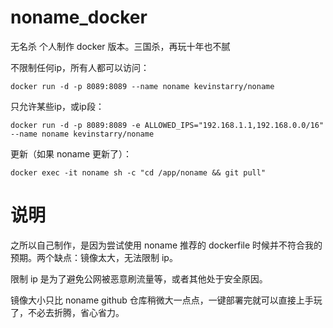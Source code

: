 # noname_docker
无名杀 个人制作 docker 版本。三国杀，再玩十年也不腻


不限制任何ip，所有人都可以访问：
```
docker run -d -p 8089:8089 --name noname kevinstarry/noname
```

只允许某些ip，或ip段：
```
docker run -d -p 8089:8089 -e ALLOWED_IPS="192.168.1.1,192.168.0.0/16" --name noname kevinstarry/noname
```

更新（如果 noname 更新了）：
```
docker exec -it noname sh -c "cd /app/noname && git pull"
```

# 说明
之所以自己制作，是因为尝试使用 noname 推荐的 dockerfile 时候并不符合我的预期。两个缺点：镜像太大，无法限制 ip。

限制 ip 是为了避免公网被恶意刷流量等，或者其他处于安全原因。

镜像大小只比 noname github 仓库稍微大一点点，一键部署完就可以直接上手玩了，不必去折腾，省心省力。
